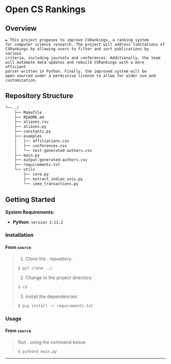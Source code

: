 # Open CS Rankings

##  Overview

<code>► This project proposes to improve CSRankings, a ranking system for computer science research. The project will address limitations of CSRankings by allowing users to filter and sort publications by various criteria, including journals and conferences. Additionally, the team will automate data updates and rebuild CSRankings with a more efficient parser written in Python. Finally, the improved system will be open-sourced under a permissive license to allow for wider use and customization. </code>

##  Repository Structure

```sh
└── ./
    ├── Makefile
    ├── README.md
    ├── aliases.csv
    ├── aliases.py
    ├── constants.py
    ├── examples
    │   ├── affiliations.csv
    │   ├── conferences.csv
    │   └── test-generated-authors.csv
    ├── main.py
    ├── output-generated-authors.csv
    ├── requirements.txt
    └── utils
        ├── core.py
        ├── extract_indian_unis.py
        └── ieee_transactions.py
```

##  Getting Started

**System Requirements:**

* **Python**: `version 3.11.2`

###  Installation

<h4>From <code>source</code></h4>

> 1. Clone the . repository:
>
> ```console
> $ git clone ../.
> ```
>
> 2. Change to the project directory:
> ```console
> $ cd .
> ```
>
> 3. Install the dependencies:
> ```console
> $ pip install -r requirements.txt
> ```

###  Usage

<h4>From <code>source</code></h4>

> Run . using the command below:
> ```console
> $ python3 main.py
> ```

---

